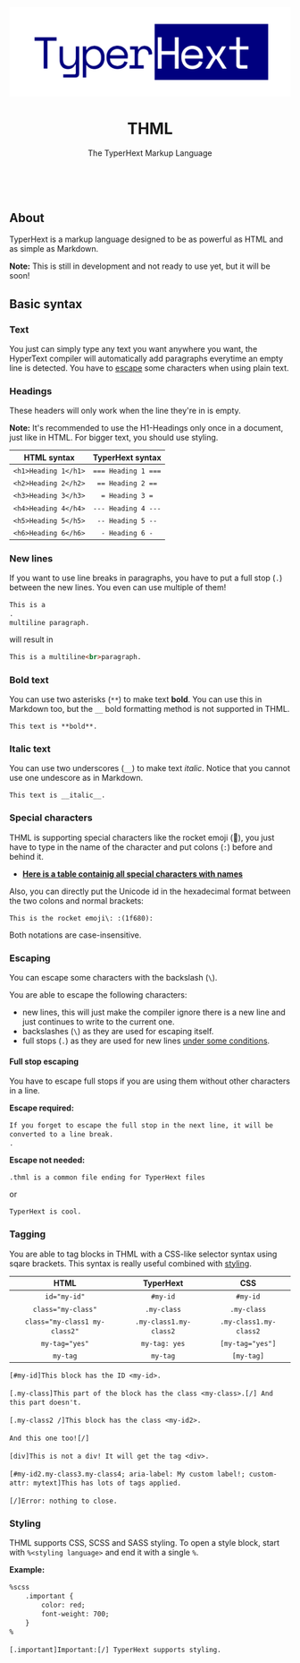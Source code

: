 <p align="center">
    <a href="https://typerhext.com/"><img src="https://raw.githubusercontent.com/typerhextml/logos/main/svg/logo.svg" alt="TyperHext" align="center"></a>
    <h1 align="center">THML</h1>
    <p align="center">The TyperHext Markup Language</p>
</p>

<br>
<br>
<br>

## About

TyperHext is a markup language designed to be as powerful as HTML and as simple as Markdown.

**Note:** This is still in development and not ready to use yet, but it will be soon!

## Basic syntax

### Text

You just can simply type any text you want anywhere you want, the HyperText compiler will automatically add paragraphs everytime an empty line is detected. You have to [escape](#escaping) some characters when using plain text.

### Headings

These headers will only work when the line they're in is empty.

**Note:** It's recommended to use the H1-Headings only once in a document, just like in HTML. For bigger text, you should use styling.

| HTML syntax | TyperHext syntax |
|:---:|:---:|
| `<h1>Heading 1</h1>` | `=== Heading 1 ===` |
| `<h2>Heading 2</h2>` | `== Heading 2 ==` |
| `<h3>Heading 3</h3>` | `= Heading 3 =` |
| `<h4>Heading 4</h4>` | `--- Heading 4 ---` |
| `<h5>Heading 5</h5>` | `-- Heading 5 --` |
| `<h6>Heading 6</h6>` | `- Heading 6 -` |

### New lines

If you want to use line breaks in paragraphs, you have to put a full stop (`.`) between the new lines. You even can use multiple of them!

```thml
This is a
.
multiline paragraph.
```

will result in

```html
This is a multiline<br>paragraph.
```

### Bold text

You can use two asterisks (`**`) to make text **bold**. You can use this in Markdown too, but the `__` bold formatting method is not supported in THML.

```thml
This text is **bold**.
```

### Italic text

You can use two underscores (`__`) to make text _italic_. Notice that you cannot use one undescore as in Markdown.

```thml
This text is __italic__.
```

### Special characters

THML is supporting special characters like the rocket emoji (:rocket:), you just have to type in the name of the character and put colons (`:`) before and behind it.

- **[Here is a table containig all special characters with names](./docs/specialcharslist.md)**

Also, you can directly put the Unicode id in the hexadecimal format between the two colons and normal brackets:

```thml
This is the rocket emoji\: :(1f680):
```

Both notations are case-insensitive.

### Escaping

You can escape some characters with the backslash (`\`).

You are able to escape the following characters:

- new lines, this will just make the compiler ignore there is a new line and just continues to write to the current one.
- backslashes (`\`) as they are used for escaping itself.
- full stops (`.`) as they are used for new lines [under some conditions](#full-stop-escaping).

#### Full stop escaping

You have to escape full stops if you are using them without other characters in a line.

**Escape required:**
```thml
If you forget to escape the full stop in the next line, it will be converted to a line break.
.
```

**Escape not needed:**
```thml
.thml is a common file ending for TyperHext files
```
or
```thml
TyperHext is cool.
```

### Tagging

You are able to tag blocks in THML with a CSS-like selector syntax using sqare brackets. This syntax is really useful combined with [styling](#styling).

| HTML | TyperHext | CSS |
|:---:|:---:|:---:|
| `id="my-id"` | `#my-id` | `#my-id` |
| `class="my-class"` | `.my-class` | `.my-class` |
| `class="my-class1 my-class2"` | `.my-class1.my-class2` | `.my-class1.my-class2` |
| `my-tag="yes"` | `my-tag: yes` | `[my-tag="yes"]` |
| `my-tag` | `my-tag` | `[my-tag]` |

```thml
[#my-id]This block has the ID <my-id>.

[.my-class]This part of the block has the class <my-class>.[/] And this part doesn't.

[.my-class2 /]This block has the class <my-id2>.

And this one too![/]

[div]This is not a div! It will get the tag <div>.

[#my-id2.my-class3.my-class4; aria-label: My custom label!; custom-attr: mytext]This has lots of tags applied.

[/]Error: nothing to close.
```

### Styling

THML supports CSS, SCSS and SASS styling. To open a style block, start with `%<styling language>` and end it with a single `%`.

**Example:**
```thml
%scss
    .important {
        color: red;
        font-weight: 700;
    }
%

[.important]Important:[/] TyperHext supports styling.
```
